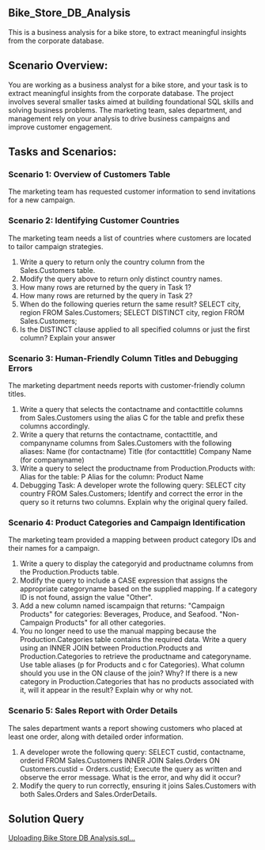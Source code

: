 ## Bike_Store_DB_Analysis
 This is a business analysis for a bike store, to extract meaningful insights from the corporate database.
## Scenario Overview:
You are working as a business analyst for a bike store, and your task is to extract meaningful insights from the corporate database. The project involves several smaller tasks aimed at building foundational SQL skills and solving business problems. 
The marketing team, sales department, and management rely on your analysis to drive business campaigns and improve customer engagement.
## Tasks and Scenarios:
### Scenario 1: Overview of Customers Table
The marketing team has requested customer information to send invitations for a new
campaign.

### Scenario 2: Identifying Customer Countries

The marketing team needs a list of countries where customers are located to tailor campaign
strategies.
1. Write a query to return only the country column from the Sales.Customers table.
2. Modify the query above to return only distinct country names.
3. How many rows are returned by the query in Task 1?
4. How many rows are returned by the query in Task 2?
5. When do the following queries return the same result?
  SELECT city, region FROM Sales.Customers;
  SELECT DISTINCT city, region FROM Sales.Customers;
6. Is the DISTINCT clause applied to all specified columns or just the first column? Explain your answer

### Scenario 3: Human-Friendly Column Titles and Debugging Errors

The marketing department needs reports with customer-friendly column titles.
1. Write a query that selects the contactname and contacttitle columns
   from Sales.Customers using the alias C for the table and prefix these columns accordingly.
2. Write a query that returns the contactname, contacttitle, and companyname columns
from Sales.Customers with the following aliases:
Name (for contactname)
Title (for contacttitle)
Company Name (for companyname)
3. Write a query to select the productname from Production.Products with:
Alias for the table: P
Alias for the column: Product Name
4. Debugging Task:
A developer wrote the following query:
SELECT city country FROM Sales.Customers;
Identify and correct the error in the query so it returns two columns. Explain why the original query failed.

### Scenario 4: Product Categories and Campaign Identification

The marketing team provided a mapping between product category IDs and their names for a campaign.
1. Write a query to display the categoryid and productname columns from the
Production.Products table.
2. Modify the query to include a CASE expression that assigns the appropriate
categoryname based on the supplied mapping. If a category ID is not found, assign the value "Other".
3. Add a new column named iscampaign that returns:
"Campaign Products" for categories: Beverages, Produce, and Seafood.
"Non-Campaign Products" for all other categories.
4. You no longer need to use the manual mapping because the Production.Categories table contains the required data.
Write a query using an INNER JOIN between Production.Products and Production.Categories to retrieve the productname and categoryname.
Use table aliases (p for Products and c for Categories).
What column should you use in the ON clause of the join? Why?
If there is a new category in Production.Categories that has no products associated
with it, will it appear in the result? Explain why or why not.

### Scenario 5: Sales Report with Order Details

The sales department wants a report showing customers who placed at least one order, along with detailed order information.
1. A developer wrote the following query:
 SELECT custid, contactname, orderid
 FROM Sales.Customers
 INNER JOIN Sales.Orders
 ON Customers.custid = Orders.custid;
 Execute the query as written and observe the error message. What is the error, and why did it occur?
3. Modify the query to run correctly, ensuring it joins Sales.Customers with both
Sales.Orders and Sales.OrderDetails.

## Solution Query

[Uploading Bike Store DB Analysis.sql…]()








